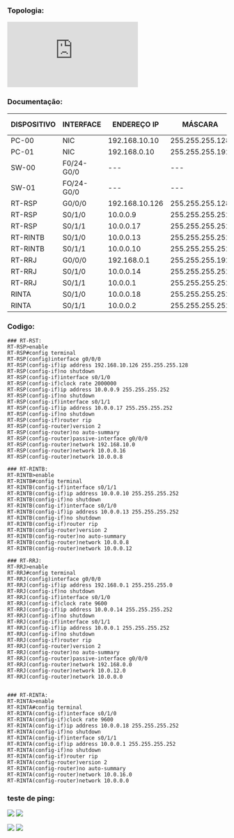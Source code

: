 
### Topologia:

![](https://github.com/redeslinuxcode/atividades_cisco_redes_/blob/main/atividade_2_cisco_.md)

### Documentação:


| DISPOSITIVO | INTERFACE  | ENDEREÇO IP     | MÁSCARA         | GATEWAY PADRÃO |
|-------------|------------|-----------------|-----------------|----------------|
| PC-00       | NIC        | 192.168.10.10   | 255.255.255.128 | 192.168.10.126 |
| PC-01       | NIC        | 192.168.0.10    | 255.255.255.192 | 192.168.0.1    |
| SW-00       | F0/24-G0/0 | ---             | ---             | ---            |
| SW-01       | FO/24-G0/0 | ---             | ---             | ---            |
| RT-RSP      | G0/0/0     | 192.168.10.126  | 255.255.255.128 | ---            |
| RT-RSP      | S0/1/0     | 10.0.0.9        | 255.255.255.252 | ---            |
| RT-RSP      | S0/1/1     | 10.0.0.17       | 255.255.255.252 | ---            |
| RT-RINTB    | S0/1/0     | 10.0.0.13       | 255.255.255.252 | ---            |
| RT-RINTB    | S0/1/1     | 10.0.0.10       | 255.255.255.252 | ---            |
| RT-RRJ      | G0/0/0     | 192.168.0.1     | 255.255.255.192 | ---            |
| RT-RRJ      | S0/1/0     | 10.0.0.14       | 255.255.255.252 | ---            |
| RT-RRJ      | S0/1/1     | 10.0.0.1        | 255.255.255.252 | ---            |
| RINTA       | S0/1/0     | 10.0.0.18       | 255.255.255.252 | ---            |
| RINTA       | S0/1/1     | 10.0.0.2        | 255.255.255.252 | ---            |

### Codigo:
~~~
### RT-RST:
RT-RSP>enable
RT-RSP#config terminal
RT-RSP(config)interface g0/0/0
RT-RSP(config-if)ip address 192.168.10.126 255.255.255.128
RT-RSP(config-if)no shutdown
RT-RSP(config-if)interface s0/1/0
RT-RSP(config-if)clock rate 2000000
RT-RSP(config-if)ip address 10.0.0.9 255.255.255.252
RT-RSP(config-if)no shutdown
RT-RSP(config-if)interface s0/1/1
RT-RSP(config-if)ip address 10.0.0.17 255.255.255.252
RT-RSP(config-if)no shutdown
RT-RSP(config-if)router rip
RT-RSP(config-router)version 2
RT-RSP(config-router)no auto-summary
RT-RSP(config-router)passive-interface g0/0/0
RT-RSP(config-router)network 192.168.10.0
RT-RSP(config-router)network 10.0.0.16
RT-RSP(config-router)network 10.0.0.8

### RT-RINTB:
RT-RINTB>enable
RT-RINTB#config terminal
RT-RINTB(config-if)interface s0/1/1
RT-RINTB(config-if)ip address 10.0.0.10 255.255.255.252
RT-RINTB(config-if)no shutdown
RT-RINTB(config-if)interface s0/1/0
RT-RINTB(config-if)ip address 10.0.0.13 255.255.255.252
RT-RINTB(config-if)no shutdown
RT-RINTB(config-if)router rip
RT-RINTB(config-router)version 2
RT-RINTB(config-router)no auto-summary
RT-RINTB(config-router)network 10.0.0.8
RT-RINTB(config-router)network 10.0.0.12

### RT-RRJ:
RT-RRJ>enable
RT-RRJ#config terminal
RT-RRJ(config)interface g0/0/0
RT-RRJ(config-if)ip address 192.168.0.1 255.255.255.0
RT-RRJ(config-if)no shutdown
RT-RRJ(config-if)interface s0/1/0
RT-RRJ(config-if)clock rate 9600
RT-RRJ(config-if)ip address 10.0.0.14 255.255.255.252
RT-RRJ(config-if)no shutdown
RT-RRJ(config-if)interface s0/1/1
RT-RRJ(config-if)ip address 10.0.0.1 255.255.255.252
RT-RRJ(config-if)no shutdown
RT-RRJ(config-if)router rip
RT-RRJ(config-router)version 2
RT-RRJ(config-router)no auto-summary
RT-RRJ(config-router)passive-interface g0/0/0
RT-RRJ(config-router)network 192.168.0.0
RT-RRJ(config-router)network 10.0.12.0
RT-RRJ(config-router)network 10.0.0.0


### RT-RINTA:
RT-RINTA>enable
RT-RINTA#config terminal
RT-RINTA(config-if)interface s0/1/0
RT-RINTA(config-if)clock rate 9600
RT-RINTA(config-if)ip address 10.0.0.18 255.255.255.252
RT-RINTA(config-if)no shutdown
RT-RINTA(config-if)interface s0/1/1
RT-RINTA(config-if)ip address 10.0.0.1 255.255.255.252
RT-RINTA(config-if)no shutdown
RT-RINTA(config-if)router rip
RT-RINTA(config-router)version 2
RT-RINTA(config-router)no auto-summary
RT-RINTA(config-router)network 10.0.16.0
RT-RINTA(config-router)network 10.0.0.0

~~~~


### teste de ping:

![](https://github.com/redeslinuxcode/atividades_cisco_redes_/blob/main/cisco/ping%202.1.PNG) ![](https://github.com/redeslinuxcode/atividades_cisco_redes_/blob/main/cisco/ping%202.2.PNG)

![](https://github.com/redeslinuxcode/atividades_cisco_redes_/blob/main/cisco/ping%202.3.PNG) ![](https://github.com/redeslinuxcode/atividades_cisco_redes_/blob/main/cisco/ping%202.4.PNG)


